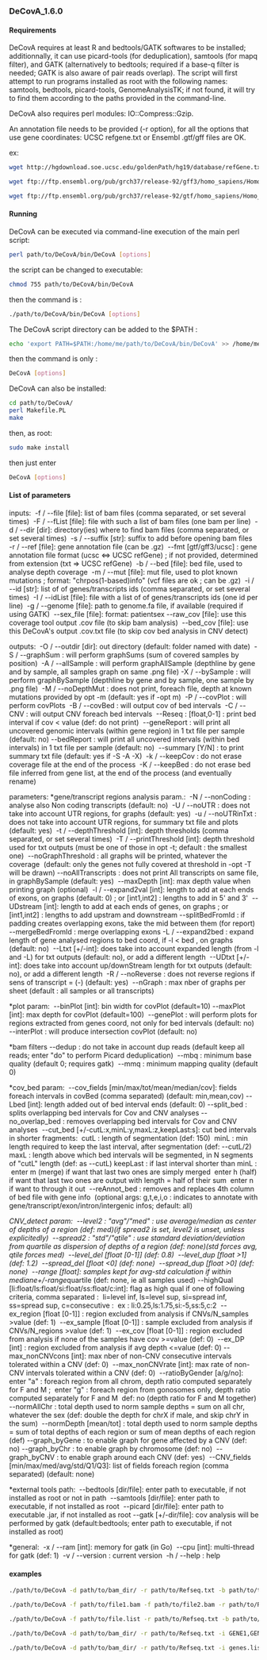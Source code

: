 ### DeCovA_1.6.0



#### Requirements

DeCovA requires at least R and bedtools/GATK softwares to be installed;
additionnally, it can use picard-tools (for deduplication), samtools (for mapq filter), and GATK (alternatively to bedtools; required if a base-q filter is needed; GATK is also aware of pair reads overlap).
The script will first attempt to run programs installed as root with the following names: samtools, bedtools, picard-tools, GenomeAnalysisTK;
if not found, it will try to find them according to the paths provided in the command-line.

DeCovA also requires perl modules: IO::Compress::Gzip.

An annotation file needs to be provided (-r option), for all the options that use gene coordinates:
UCSC refgene.txt  or Ensembl .gtf/gff files are OK.

ex:

```bash
wget http://hgdownload.soe.ucsc.edu/goldenPath/hg19/database/refGene.txt.gz
```

```bash
wget ftp://ftp.ensembl.org/pub/grch37/release-92/gff3/homo_sapiens/Homo_sapiens.GRCh37.87.gff3.gz
```

```bash
wget ftp://ftp.ensembl.org/pub/grch37/release-92/gtf/homo_sapiens/Homo_sapiens.GRCh37.87.gtf.gz
```



#### Running

DeCovA can be executed via command-line execution of the main perl script:

```bash
perl path/to/DeCovA/bin/DeCovA [options]
```

the script can be changed to executable:

```bash
chmod 755 path/to/DeCovA/bin/DeCovA
```

then the command is :

```bash
./path/to/DeCovA/bin/DeCovA [options]
```

The DeCovA script directory can be added to the $PATH :

```bash
echo 'export PATH=$PATH:/home/me/path/to/DeCovA/bin/DeCovA' >> /home/me/.bashrc
```

then the command is only :

```bash
DeCovA [options]
```



DeCovA can also be installed:

```bash
cd path/to/DeCovA/
perl Makefile.PL
make
```

then, as root:

```bash
sudo make install
```


then just enter 

```bash
DeCovA [options]
```



#### List of parameters

inputs:
​	-f / --file [file]: list of bam files (comma separated, or set several times)
​	-F / --fList [file]: file with such a list of bam files (one bam per line)
​	-d / --dir [dir]: directory(ies) where to find bam files (comma separated, or set several times)
​	-s / --suffix [str]: suffix to add before opening bam files
​	-r / --ref [file]: gene annotation file (can be .gz)
​	--fmt [gtf/gff3/ucsc] : gene annotation file format (ucsc <=> UCSC refGene) ; if not provided, determined from extension (txt => UCSC refGene)
​	-b / --bed [file]: bed file, used to analyse depth coverage
​	-m / --mut [file]: mut file, used to plot known mutations ; format: "chr<tab>pos(1-based)<tab>info" (vcf files are ok ; can be .gz)
​	-i / --id [str]: list of of genes/transcripts ids (comma separated, or set several times)
​	-I / --idList [file]: file with a list of of genes/transcripts ids (one id per line)
​	-g / --genome [file]: path to genome.fa file, if available (required if using GATK)
​	--sex_file [file]: format: patient<tab>sex
​	--raw_cov [file]: use this coverage tool output .cov file (to skip bam analysis)
​	--bed_cov [file]: use this DeCovA's output .cov.txt file (to skip cov bed analysis in CNV detect)

outputs:
​	-O / --outdir [dir]: out directory (default: folder named with date)
​	-S / --graphSum : will perform graphSums (sum of covered samples by position)
​	-A / --allSample : will perform graphAllSample (depthline by gene and by sample, all samples graph on same .png file)
​	-X / --bySample : will perform graphBySample (depthline by gene and by sample, one sample by .png file)
​	-M / --noDepthMut : does not print, foreach file, depth at known mutations provided by opt -m (default: yes if -opt m)
​	-P / --covPlot : will perform covPlots
​	-B / --covBed : will output cov of bed intervals
​	-C / --CNV : will output CNV foreach bed intervals
​	--Reseq : [float,0-1] : print bed interval if cov < value (def: do not print)
​	--geneReport : will print all uncovered genomic intervals (within gene region) in 1 txt file per sample (default: no)
​	--bedReport : will print all uncovered intervals (within bed intervals) in 1 txt file per sample (default: no)
​	--summary [Y/N] : to print summary txt file (default: yes if -S -A -X)
​	-k / --keepCov : do not erase coverage file at the end of the process
​	-K / --keepBed : do not erase bed file inferred from gene list, at the end of the process (and eventually rename)

parameters:
  *gene/transcript regions analysis param.:
​	-N / --nonCoding : analyse also Non coding transcripts (default: no)
​	-U / --noUTR : does not take into account UTR regions, for graphs (default: yes)
​	-u / --noUTRinTxt : does not take into account UTR regions, for summary txt file and plots (default: yes)
​	-t / --depthThreshold [int]: depth thresholds (comma separated, or set several times)
​	-T / --printThreshold [int]: depth threshold used for txt outputs (must be one of those in opt -t; default : the smallest one)
​	--noGraphThreshold : all graphs will be printed, whatever the coverage 
​		(default: only the genes not fully covered at threshold in -opt -T will be drawn)
​	--noAllTranscripts : does not print All transcripts on same file, in graphBySample (default: yes)
​	--maxDepth [int]: max depth value when printing graph (optional)
​	-l / --expand2val [int]: length to add at each ends of exons, on graphs (default: 0) ; or [int1,int2] : lengths to add in 5' and 3'
​	--UDstream [int]: length to add at each ends of genes, on graphs ; or [int1,int2] : lengths to add upstram and downstream
​	--splitBedFromId : if padding creates overlapping exons, take the mid between them (for report)
​	--mergeBedFromId : merge overlapping exons
​	-L / --expand2bed : expand length of gene analysed regions to bed coord, if -l < bed , on graphs (default: no)
​	--Ltxt [+/-int]: does take into account expanded length (from -l and -L) for txt outputs (default: no), or add a different length
​	--UDtxt [+/-int]: does take into account up/downStream length for txt outputs (default: no), or add a different length
​	-R / --noReverse : does not reverse regions if sens of transcript = (-) (default: yes)
​	--nGraph : max nber of graphs per sheet (default : all samples or all transcripts)

  *plot param:
​	--binPlot [int]: bin width for covPlot (default=10)
​	--maxPlot [int]: max depth for covPlot (default=100)
​	--genePlot : will perform plots for regions extracted from genes coord, not only for bed intervals (default: no)
​	--interPlot : will produce intersection covPlot (default: no)

  *bam filters
 	--dedup : do not take in account dup reads (default keep all reads; enter "do" to perform Picard deduplication) 
​	--mbq : minimum base quality (default 0; requires gatk)
​	--mmq : minimum mapping quality (default 0)

  *cov_bed param:
​	--cov_fields [min/max/tot/mean/median/cov]: fields foreach intervals in covBed (comma separated) (default: min,mean,cov)
​	--Lbed [int]: length added out of bed interval ends (default: 0)
​	--split_bed : splits overlapping bed intervals for Cov and CNV analyses
​	--no_overlap_bed : removes overlapping bed intervals for Cov and CNV analyses
​	--cut_bed [+/-cutL:x,minL:y,maxL:z,keepLast:s]: cut bed intervals in shorter fragments:
​				cutL : length of segmentation (def: 150)
​				minL : min length required to keep the last interval, after segmentation (def: --cutL/2)
​				maxL : length above which bed intervals will be segmented, in N segments of "cutL" length (def: as --cutL)
​				keepLast : if last interval shorter than minL :
​						enter m (merge) if want that last two ones are simply merged
​						enter h (half) if want that last two ones are output with length = half of their sum
​						enter n if want to through it out
​	--reAnnot_bed : removes and replaces 4th column of bed file with gene info
​		(optional args: g,t,e,i,o : indicates to annotate with gene/transcript/exon/intron/intergenic infos; default: all)

  *CNV_detect param:
​	--level2 : "avg"/"med" : use average/median as center of depths of a region (def: med)(if spread2 is set, level2 is unset, unless explicitedly)
​	--spread2 : "std"/"qtile" : use standard deviation/deviation from quartile as dispersion of depths of a region (def: none)(std forces avg, qtile forces med)
​	--level_del [float [0-1]] (def: 0.8)
​	--level_dup [float >1] (def: 1.2)
​	--spread_del [float <0] (def: none)
​	--spread_dup [float >0]  (def: none)
​	--range [float]: samples kept for avg-std calculation if within mediane+/-range*quartile (def: none, ie all samples used)
​	--highQual [li:float/ls:float/si:float/ss:float/c:int]: flag as high qual if one of following criteria, comma separated :
​		li=level inf, ls=level sup, si=spread inf, ss=spread sup, c=consecutive :
​		ex : li:0.25,ls:1.75,si:-5,ss:5,c:2
​	--ex_region [float [0-1]] : region excluded from analysis if CNVs/N_samples >value (def: 1)
​	--ex_sample [float [0-1]] : sample excluded from analysis if CNVs/N_regions >value (def: 1)
​	--ex_cov [float [0-1]] : region excluded from analysis if none of the samples have cov >=value (def: 0)
​	--ex_DP [int] : region excluded from analysis if avg depth <=value (def: 0)
​	--max_nonCNVcons [int]: max nber of non-CNV consecutive intervals tolerated within a CNV (def: 0)
​	--max_nonCNVrate [int]: max rate of non-CNV intervals tolerated within a CNV (def: 0)
​	--ratioByGender [a/g/no]:	enter "a" : foreach region from all chrom, depth ratio computed separately for F and M ; 
​				enter "g" : foreach region from gonosomes only, depth ratio computed separately for F and M
​				def: no (depth ratio for F and M together)
​	--normAllChr : total depth used to norm sample depths = sum on all chr, whatever the sex (def: double the depth for chrX if male, and skip chrY in the sum)
​	--normDepth [mean/tot] : total depth used to norm sample depths = sum of total depths of each region or sum of mean depths of each region (def)
​	--graph_byGene : to enable graph for gene affected by a CNV (def: no)
​	--graph_byChr : to enable graph by chromosome (def: no)
​	--graph_byCNV : to enable graph around each CNV (def: yes)
​	--CNV_fields [min/max/med/avg/std/Q1/Q3]: list of fields foreach region (comma separated) (default: none)

  *external tools path:
​	--bedtools [dir/file]: enter path to executable, if not installed as root or not in path
​	--samtools [dir/file]: enter  path to executable, if not installed as root
​	--picard [dir/file]: enter path to executable .jar, if not installed as root
​	--gatk [+/-dir/file]: cov analysis will be performed by gatk (default:bedtools; enter path to executable, if not installed as root)

  *general:
​	-x / --ram [int]: memory for gatk (in Go)
​	--cpu [int]: multi-thread for gatk (def: 1)
​	-v / --version : current version 
​	-h / --help : help



#### examples



```bash
./path/to/DeCovA -d path/to/bam_dir/ -r path/to/Refseq.txt -b path/to/targets.bed -M path/to/mut.list -t 20,50,100 -A -S -P -B -C
```



```bash
./path/to/DeCovA -f path/to/file1.bam -f path/to/file2.bam -r path/to/Refseq.txt -b path/to/targets.bed -M path/to/mut.list -t 20,50,100 -A -S -P -B -C
```



```bash
./path/to/DeCovA -f path/to/file.list -r path/to/Refseq.txt -b path/to/targets.bed -M path/to/mut.list -t 20,50,100 -A -S -P -B -C
```



```bash
./path/to/DeCovA -d path/to/bam_dir/ -r path/to/Refseq.txt -i GENE1,GENE2,NM_xxx1,NM_xxx2 -M path/to/mut.list -t 20,50,100 -A -S -P -B -C
```



```bash
./path/to/DeCovA -d path/to/bam_dir/ -r path/to/Refseq.txt -i genes.list -b path/to/targets.bed -t 20,50,100 -A -S -P -B -C
```

